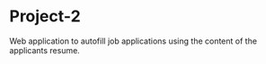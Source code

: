 # Project-2
Web application to autofill job applications using the content of the applicants resume.
